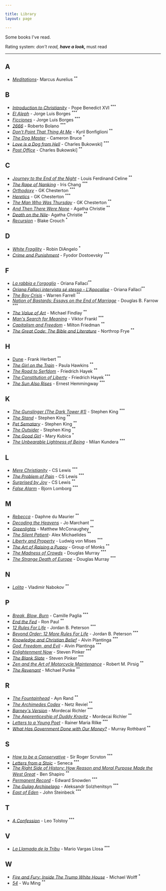 ```yaml
---

title: Library
layout: page

---
```


Some books I've read. 

Rating system: <sup>*</sup> don't read, <sup>**</sup> have a look, <sup>***</sup> must read

---

## A

* [_Meditations_](https://www.goodreads.com/book/show/61348881-meditations)- Marcus Aurelius <sup>**</sup>

## B

* [_Introduction to Christianity_](https://www.goodreads.com/book/show/638182.Introduction_to_Christianity) - Pope Benedict XVI <sup>***</sup>
* [_El Aleph_](https://www.goodreads.com/book/show/21795321-el-aleph) - Jorge Luis Borges <sup>***</sup>
* [_Ficciones_](https://www.goodreads.com/book/show/426504.Ficciones) - Jorge Luis Borges <sup>***</sup>
* [_2666_](https://www.goodreads.com/book/show/63032.2666) - Roberto Bolano <sup>***</sup>
* [_Don't Point That Thing At Me_](https://www.goodreads.com/book/show/22598061-don-t-point-that-thing-at-me) - Kyril Bonfiglioni <sup>**</sup>
* [_The Dog Master_](https://www.goodreads.com/book/show/22238176-the-dog-master) - Cameron Bruce <sup>*</sup>
* [_Love is a Dog from Hell_](https://www.goodreads.com/book/show/6563890-love-is-a-dog-from-hell) - Charles Bukowski] <sup>***</sup>
* [_Post Office_](https://www.goodreads.com/book/show/40409718-post-office) - Charles Bukowski] <sup>**</sup>

## C

* [_Journey to the End of the Night_](https://www.goodreads.com/book/show/677992.Journey_to_the_End_of_the_Night) - Louis Ferdinand Celine <sup>**</sup>
* [_The Rape of Nanking_](https://www.goodreads.com/book/show/95784.The_Rape_of_Nanking) - Iris Chang <sup>***</sup>
* [_Orthodoxy_](https://www.goodreads.com/book/show/87665.Orthodoxy) - GK Chesterton <sup>***</sup>
* [_Heretics_](https://www.goodreads.com/book/show/612143.Heretics) - GK Chesterton <sup>***</sup>
* [_The Man Who Was Thursday_](https://www.goodreads.com/book/show/184419.The_Man_Who_Was_Thursday) - GK Chesterton <sup>**</sup>
* [_And Then There Were None_](https://www.goodreads.com/book/show/46265792-and-then-there-were-none) - Agatha Christie <sup>**</sup>
* [_Death on the Nile_](https://www.goodreads.com/book/show/131359.Death_on_the_Nile)- Agatha Christie <sup>**</sup>
* [_Recursion_](https://www.goodreads.com/book/show/42046112-recursion) - Blake Crouch <sup>*</sup>

## D

* [_White Fragility_](https://www.goodreads.com/book/show/43708708-white-fragility) - Robin DiAngelo <sup>*</sup>
* [_Crime and Punishment_](https://www.goodreads.com/book/show/20351058-crime-and-punishment) - Fyodor Dostoevsky <sup>***</sup>

## F


* [_La rabbia e l'orgoglio_](https://www.goodreads.com/book/show/70693.La_rabbia_e_l_orgoglio) - Oriana Fallaci<sup>**</sup>
* [_Oriana Fallaci intervista sé stessa - L'Apocalise_](https://www.goodreads.com/book/show/2677219-oriana-fallaci-intervista-s-stessa---l-apocalisse) - Oriana Fallaci<sup>**</sup>
* [_The Boy Crisis_](https://www.goodreads.com/book/show/37854870-the-boy-crisis) - Warren Farrell <sup>**</sup>
* [_Nation of Bastards: Essays on the End of Marriage_](https://www.goodreads.com/book/show/2145716.Nation_of_Bastards) - Douglas B. Farrow <sup>***</sup>
* [_The Value of Art_](https://www.goodreads.com/book/show/13641387-the-value-of-art) - Michael Findlay <sup>**</sup>
* [_Man's Search for Meaning_](https://www.goodreads.com/book/show/17204679-man-s-search-for-meaning) - Viktor Frankl <sup>***</sup>
* [_Capitalism and Freedom_](https://www.goodreads.com/book/show/51877.Capitalism_and_Freedom) - Milton Friedman <sup>**</sup>
* [_The Great Code: The Bible and Literature_](https://www.goodreads.com/book/show/318117.The_Great_Code) - Northrop Frye <sup>**</sup>

## H


* [Dune](https://www.goodreads.com/book/show/44767458-dune) - Frank Herbert <sup>**</sup>
* [_The Girl on the Train_](https://www.goodreads.com/book/show/22557272-the-girl-on-the-train) - Paula Hawkins <sup>**</sup>
* [_The Road to Serfdom_](https://www.goodreads.com/book/show/299215.The_Road_to_Serfdom) - Friedrich Hayek <sup>**</sup>
* [_The Constitution of Liberty_](https://www.goodreads.com/book/show/1044658.The_Constitution_of_Liberty) - Friedrich Hayek <sup>***</sup>
* [_The Sun Also Rises_](https://www.goodreads.com/book/show/3876.The_Sun_Also_Rises) - Ernest Hemmingway <sup>***</sup>


## K

* [_The Gunslinger (The Dark Tower #1)_](https://www.goodreads.com/book/show/43615.The_Gunslinger) - Stephen King <sup>***</sup>
* [_The Stand_](https://www.goodreads.com/book/show/87591651-the-stand) - Stephen King <sup>**</sup>
* [_Pet Sematary_](https://www.goodreads.com/book/show/33124137-pet-sematary) - Stephen King <sup>**</sup>
* [_The Outsider_](https://www.goodreads.com/book/show/36124936-the-outsider) - Stephen King <sup>**</sup>
* [_The Good Girl_](https://www.goodreads.com/book/show/18812405-the-good-girl) - Mary Kubica <sup>*</sup>
* [_The Unbearable Lightness of Being_](https://www.goodreads.com/book/show/96573.The_Unbearable_Lightness_of_Being) - Milan Kundera <sup>***</sup>

## L


* [_Mere Christianity_](https://www.goodreads.com/book/show/40792344-mere-christianity) - CS Lewis <sup>***</sup>
* [_The Problem of Pain_](https://www.goodreads.com/book/show/13650513-the-problem-of-pain) - CS Lewis <sup>***</sup>
* [_Surprised by Joy_](https://www.goodreads.com/book/show/121732.Surprised_by_Joy) - CS Lewis <sup>**</sup>
* [_False Alarm_](https://www.goodreads.com/book/show/49089453-false-alarm) - Bjorn Lomborg <sup>***</sup>

## M

* [_Rebecca_](https://www.goodreads.com/book/show/17899948-rebecca) - Daphne du Maurier <sup>**</sup>
* [_Decoding the Heavens_](https://www.goodreads.com/book/show/5456216-decoding-the-heavens) - Jo Marchant <sup>**</sup>
* [_Greenlights_](https://www.goodreads.com/book/show/52838315-greenlights) - Matthew McConaughey <sup>**</sup>
* [_The Silent Patient_](https://www.goodreads.com/book/show/40097951-the-silent-patient)- Alex Michaelides <sup>**</sup>
* [_Liberty and Property_](https://www.goodreads.com/book/show/6727005-liberty-and-property) - Ludwig von Mises <sup>***</sup>
* [_The Art of Raising a Puppy_](https://www.goodreads.com/book/show/57258037-the-art-of-raising-a-puppy) - Group of Monks <sup>**</sup>
* [_The Madness of Crowds_](https://www.goodreads.com/book/show/44667183-the-madness-of-crowds) - Douglas Murray <sup>***</sup>
* [_The Strange Death of Europe_](https://www.goodreads.com/book/show/33584231-the-strange-death-of-europe) - Douglas Murray <sup>***</sup>

## N

* [_Lolita_](https://www.goodreads.com/book/show/7604.Lolita) - Vladimir Nabokov <sup>**</sup>

## P

* [_Break, Blow, Burn_](https://www.goodreads.com/book/show/48258.Break_Blow_Burn) - Camille Paglia <sup>***</sup>
* [_End the Fed_](https://www.goodreads.com/book/show/6388946-end-the-fed) - Ron Paul <sup>**</sup>
* [_12 Rules For Life_](https://www.goodreads.com/book/show/30257963-12-rules-for-life) - Jordan B. Peterson <sup>***</sup>
* [_Beyond Order: 12 More Rules For Life_](https://www.goodreads.com/book/show/56019043-beyond-order) - Jordan B. Peterson <sup>***</sup>
* [_Knowledge and Christian Belief_](https://www.goodreads.com/book/show/22962483-knowledge-and-christian-belief) - Alvin Plantinga <sup>***</sup>
* [_God, Freedom, and Evil_](https://www.goodreads.com/book/show/496895.God_Freedom_and_Evil) - Alvin Plantinga <sup>***</sup>
* [_Enlightenment Now_](https://www.goodreads.com/book/show/35696171-enlightenment-now) - Steven Pinker <sup>***</sup>
* [_The Blank Slate_](https://www.goodreads.com/book/show/48618164-the-blank-slate) - Steven Pinker <sup>***</sup>
* [_Zen and the Art of Motorcycle Maintenance_](https://www.goodreads.com/book/show/629.Zen_and_the_Art_of_Motorcycle_Maintenance) - Robert M. Pirsig <sup>**</sup>
* [_The Revenant_](https://www.goodreads.com/book/show/22836957-the-revenant) - Michael Punke <sup>**</sup>

## R

* [_The Fountainhead_](https://www.goodreads.com/book/show/2122.The_Fountainhead) - Ayn Rand <sup>**</sup>
* [_The Archimedes Codex_](https://www.goodreads.com/book/show/28927936-the-archimedes-codex) - Netz Reviel <sup>**</sup>
* [_Barney's Version_](https://www.goodreads.com/book/show/196564.Barney_s_Version) - Mordecai Richler <sup>***</sup>
* [_The Apprenticeship of Duddy Kravitz_](https://www.goodreads.com/book/show/203073.The_Apprenticeship_of_Duddy_Kravitz) - Mordecai Richler <sup>**</sup>
* [_Letters to a Young Poet_](https://www.goodreads.com/book/show/46199.Letters_to_a_Young_Poet) - Rainer Maria Rilke <sup>***</sup>
* [_What Has Government Done with Our Money?_](https://www.goodreads.com/book/show/81977.What_Has_Government_Done_to_Our_Money_and_The_Case_for_a_100_Percent_Gold_Dollar) - Murray Rothbard <sup>**</sup>

## S

* [_How to be a Conservative_](https://www.goodreads.com/book/show/22511969-how-to-be-a-conservative) - Sir Roger Scruton <sup>***</sup>
* [_Letters from a Stoic_](https://www.goodreads.com/book/show/97411.Letters_from_a_Stoic) - Seneca <sup>***</sup>
* [_The Right Side of History: How Reason and Moral Purpose Made the West Great_](https://www.goodreads.com/book/show/42649659-the-right-side-of-history) - Ben Shapiro <sup>**</sup>
* [_Permanent Record_](https://www.goodreads.com/book/show/46223297-permanent-record) - Edward Snowden <sup>***</sup>
* [_The Gulag Archipelago_](https://www.goodreads.com/book/show/691665.The_Gulag_Archipelago_1918_1956) - Aleksandr Solzhenitsyn <sup>***</sup>
* [_East of Eden_](https://www.goodreads.com/book/show/8132407-east-of-eden) - John Steinbeck <sup>***</sup>

## T

* [_A Confession_](https://www.goodreads.com/book/show/51736406-a-confession) - Leo Tolstoy <sup>***</sup>

## V

* [_La Llamada de la Tribu_](https://www.goodreads.com/book/show/38649613-la-llamada-de-la-tribu) - Mario Vargas Llosa <sup>***</sup>

## W

* [_Fire and Fury: Inside The Trump White House_](https://www.goodreads.com/book/show/36595101-fire-and-fury) - Michael Wolff <sup>*</sup>
* [_54_](https://www.goodreads.com/book/show/333785.54) - Wu Ming <sup>**</sup>

